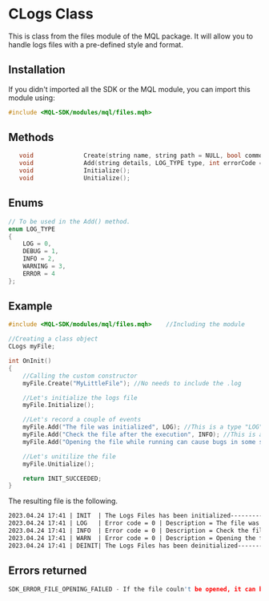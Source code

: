 # CLogs Class
This is class from the files module of the MQL package. It will allow you to handle logs files with a pre-defined style and format.

## Installation
If you didn't imported all the SDK or the MQL module, you can import this module using:
```cpp
#include <MQL-SDK/modules/mql/files.mqh>
```

## Methods
```cpp
   void              Create(string name, string path = NULL, bool commonFlag = false);       //Class Constructor, call it in the OnInit()
   void              Add(string details, LOG_TYPE type, int errorCode = 0);                  //Add a log to the file
   void              Initialize();                                                           //Add the initialization line
   void              Unitialize();                                                           //Add the uninitialization line
```

## Enums
```cpp
// To be used in the Add() method.
enum LOG_TYPE
{
    LOG = 0,
    DEBUG = 1,
    INFO = 2,
    WARNING = 3,
    ERROR = 4
};
```

## Example
```cpp
#include <MQL-SDK/modules/mql/files.mqh>    //Including the module

//Creating a class object
CLogs myFile;

int OnInit()
{
    //Calling the custom constructor
    myFile.Create("MyLittleFile"); //No needs to include the .log

    //Let's initialize the logs file
    myFile.Initialize();

    //Let's record a couple of events
    myFile.Add("The file was initialized", LOG); //This is a type "LOG" entry
    myFile.Add("Check the file after the execution", INFO); //This is an "INFO" entry type
    myFile.Add("Opening the file while running can cause bugs in some situations", WARNING); //A "WARNING" type entry.

    //Let's unitilize the file
    myFile.Unitialize();

    return INIT_SUCCEEDED;
}
```

The resulting file is the following.

```md
2023.04.24 17:41 | INIT  | The Logs Files has been initialized------------------------------------------------------------
2023.04.24 17:41 | LOG   | Error code = 0 | Description = The file was initialized
2023.04.24 17:41 | INFO  | Error code = 0 | Description = Check the file after the execution
2023.04.24 17:41 | WARN  | Error code = 0 | Description = Opening the file while running can cause bugs in some situations
2023.04.24 17:41 | DEINIT| The Logs Files has been deinitialized----------------------------------------------------------
```

## Errors returned
```cpp
SDK_ERROR_FILE_OPENING_FAILED - If the file couln't be opened, it can be so many reasons, so check the MQL error by typing Print(GetLastError())
```